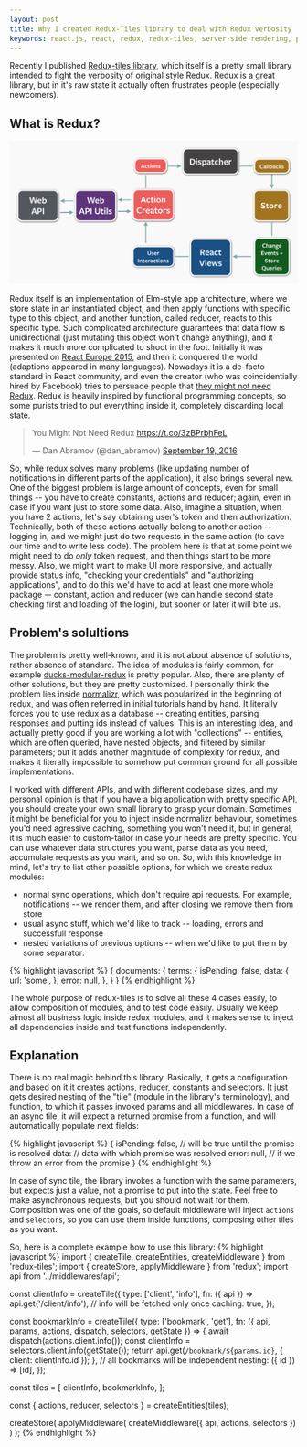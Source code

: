 ```yaml
---
layout: post
title: Why I created Redux-Tiles library to deal with Redux verbosity
keywords: react.js, react, redux, redux-tiles, server-side rendering, prefetch, javascript
---
```


Recently I published [Redux-tiles library](https://github.com/Bloomca/redux-tiles), which itself is a pretty small library intended to fight the verbosity of original style Redux. Redux is a great library, but in it's raw state it actually often frustrates people (especially newcomers).

## What is Redux?

<img class="image" src="/assets/img/flux-diagram.png" />

Redux itself is an implementation of Elm-style app architecture, where we store state in an instantiated object, and then apply functions with specific type to this object, and another function, called reducer, reacts to this specific type. Such complicated architecture guarantees that data flow is unidirectional (just mutating this object won't change anything), and it makes it much more complicated to shoot in the foot. Initially it was presented on [React Europe 2015](https://www.youtube.com/watch?v=xsSnOQynTHs), and then it conquered the world (adaptions appeared in many languages). Nowadays it is a de-facto standard in React community, and even the creator (who was coincidentially hired by Facebook) tries to persuade people that [they might not need Redux](https://medium.com/@dan_abramov/you-might-not-need-redux-be46360cf367). Redux is heavily inspired by functional programming concepts, so some purists tried to put everything inside it, completely discarding local state.

<blockquote class="twitter-tweet" data-lang="en"><p lang="en" dir="ltr">You Might Not Need Redux <a href="https://t.co/3zBPrbhFeL">https://t.co/3zBPrbhFeL</a></p>&mdash; Dan Abramov (@dan_abramov) <a href="https://twitter.com/dan_abramov/status/777983404914671616">September 19, 2016</a></blockquote>
<script async src="//platform.twitter.com/widgets.js" charset="utf-8"></script>

So, while redux solves many problems (like updating number of notifications in different parts of the application), it also brings several new. One of the biggest problem is large amount of concepts, even for small things -- you have to create constants, actions and reducer; again, even in case if you want just to store some data. Also, imagine a situation, when you have 2 actions, let's say obtaining user's token and then authorization. Technically, both of these actions actually belong to another action -- logging in, and we might just do two requests in the same action (to save our time and to write less code). The problem here is that at some point we might need to do _only_ token request, and then things start to be more messy. Also, we might want to make UI more responsive, and actually provide status info, "checking your credentials" and "authorizing applications", and to do this we'd have to add at least one more whole package -- constant, action and reducer (we can handle second state checking first and loading of the login), but sooner or later it will bite us.

<script src="https://gist.github.com/Bloomca/81b2f489e96c604747be407792612c6c.js"></script>

## Problem's solultions

The problem is pretty well-known, and it is not about absence of solutions, rather absence of standard. The idea of modules is fairly common, for example [ducks-modular-redux](https://github.com/erikras/ducks-modular-redux) is pretty popular. Also, there are plenty of other solutions, but they are pretty customized. I personally think the problem lies inside [normalizr](https://github.com/paularmstrong/normalizr), which was popularized in the beginning of redux, and was often referred in initial tutorials hand by hand. It literally forces you to use redux as a database -- creating entities, parsing responses and putting ids instead of values. This is an interesting idea, and actually pretty good if you are working a lot with "collections" -- entities, which are often queried, have nested objects, and filtered by similar parameters; but it adds another magnitude of complexity for redux, and makes it literally impossible to somehow put common ground for all possible implementations.

I worked with different APIs, and with different codebase sizes, and my personal opinion is that if you have a big application with pretty specific API, you should create your own small library to grasp your domain. Sometimes it might be beneficial for you to inject inside normalizr behaviour, sometimes you'd need agressive caching, something you won't need it, but in general, it is much easier to custom-tailor in case your needs are pretty specific. You can use whatever data structures you want, parse data as you need, accumulate requests as you want, and so on.
So, with this knowledge in mind, let's try to list other possible options, for which we create redux modules:
- normal sync operations, which don't require api requests. For example, notifications -- we render them, and after closing we remove them from store
- usual async stuff, which we'd like to track -- loading, errors and successfull response
- nested variations of previous options -- when we'd like to put them by some separator:

{% highlight javascript %}
{
  documents: {
    terms: {
      isPending: false,
      data: {
        url: 'some',
      },
      error: null,
    },
  }
}
{% endhighlight %}

The whole purpose of redux-tiles is to solve all these 4 cases easily, to allow composition of modules, and to test code easily. Usually we keep almost all business logic inside redux modules, and it makes sense to inject all dependencies inside and test functions independently.

## Explanation

There is no real magic behind this library. Basically, it gets a configuration and based on it it creates actions, reducer, constants and selectors. It just gets desired nesting of the "tile" (module in the library's terminology), and function, to which it passes invoked params and all middlewares. In case of an async tile, it will expect a returned promise from a function, and will automatically populate next fields:

{% highlight javascript %}
{
  isPending: false, // will be true until the promise is resolved
  data: // data with which promise was resolved
  error: null, // if we throw an error from the promise
}
{% endhighlight %}

In case of sync tile, the library invokes a function with the same parameters, but expects just a value, not a promise to put into the state. Feel free to make asynchronous requests, but you should not wait for them.
Composition was one of the goals, so default middleware will inject `actions` and `selectors`, so you can use them inside functions, composing other tiles as you want.

So, here is a complete example how to use this library:
{% highlight javascript %}
import { createTile, createEntities, createMiddleware } from 'redux-tiles';
import { createStore, applyMiddleware } from 'redux';
import api from '../middlewares/api';

const clientInfo = createTile({
  type: ['client', 'info'],
  fn: ({ api }) => api.get('/client/info'),
  // info will be fetched only once
  caching: true,
});

const bookmarkInfo = createTile({
  type: ['bookmark', 'get'],
  fn: ({ api, params, actions, dispatch, selectors, getState }) => {
    await dispatch(actions.client.info());
    const clientInfo = selectors.client.info(getState());
    return api.get(`/bookmark/${params.id}`, { client: clientInfo.id });
  },
  // all bookmarks will be independent
  nesting: ({ id }) => [id],
});

const tiles = [
  clientInfo,
  bookmarkInfo,
];

const { actions, reducer, selectors } = createEntities(tiles);

createStore(
  applyMiddleware(
    createMiddleware({ api, actions, selectors })
  )
);
{% endhighlight %}
